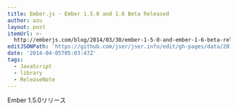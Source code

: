 ```yaml
---
title: Ember.js - Ember 1.5.0 and 1.6 Beta Released
author: azu
layout: post
itemUrl: >-
  http://emberjs.com/blog/2014/03/30/ember-1-5-0-and-ember-1-6-beta-released.html
editJSONPath: 'https://github.com/jser/jser.info/edit/gh-pages/data/2014/04/index.json'
date: '2014-04-05T05:03:47Z'
tags:
  - JavaScript
  - library
  - ReleaseNote
---
```

Ember 1.5.0リリース
